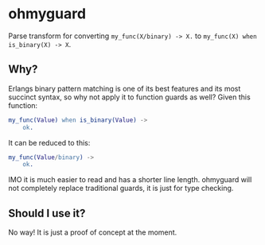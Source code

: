 # ohmyguard

Parse transform for converting `my_func(X/binary) -> X.` to `my_func(X) when is_binary(X) -> X`.

## Why?

Erlangs binary pattern matching is one of its best features and its most succinct syntax, so why not apply it to function guards as well?  Given this function:

```erlang
my_func(Value) when is_binary(Value) ->
    ok.
```

It can be reduced to this:

```erlang
my_func(Value/binary) ->
    ok.
```

IMO it is much easier to read and has a shorter line length.  ohmyguard will not completely replace traditional guards, it is just for type checking.

## Should I use it?

No way!  It is just a proof of concept at the moment.
